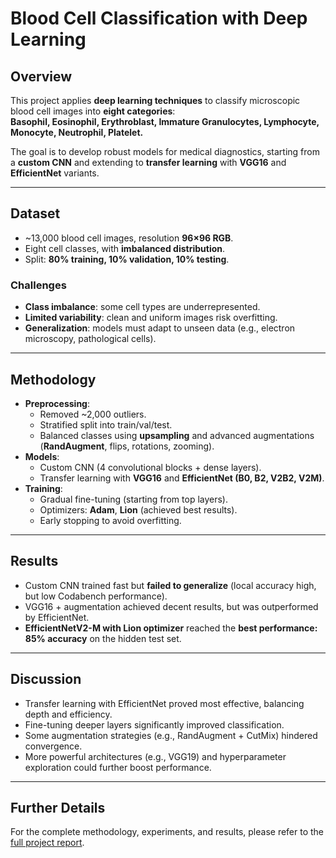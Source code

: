 # Blood Cell Classification with Deep Learning

## Overview
This project applies **deep learning techniques** to classify microscopic blood cell images into **eight categories**:  
**Basophil, Eosinophil, Erythroblast, Immature Granulocytes, Lymphocyte, Monocyte, Neutrophil, Platelet.**

The goal is to develop robust models for medical diagnostics, starting from a **custom CNN** and extending to **transfer learning** with **VGG16** and **EfficientNet** variants.

---

## Dataset
- ~13,000 blood cell images, resolution **96×96 RGB**.  
- Eight cell classes, with **imbalanced distribution**.  
- Split: **80% training, 10% validation, 10% testing**.  

### Challenges
- **Class imbalance**: some cell types are underrepresented.  
- **Limited variability**: clean and uniform images risk overfitting.  
- **Generalization**: models must adapt to unseen data (e.g., electron microscopy, pathological cells).  

---

## Methodology
- **Preprocessing**:  
  - Removed ~2,000 outliers.  
  - Stratified split into train/val/test.  
  - Balanced classes using **upsampling** and advanced augmentations (**RandAugment**, flips, rotations, zooming).  
- **Models**:  
  - Custom CNN (4 convolutional blocks + dense layers).  
  - Transfer learning with **VGG16** and **EfficientNet (B0, B2, V2B2, V2M)**.  
- **Training**:  
  - Gradual fine-tuning (starting from top layers).  
  - Optimizers: **Adam**, **Lion** (achieved best results).  
  - Early stopping to avoid overfitting.  

---

## Results
- Custom CNN trained fast but **failed to generalize** (local accuracy high, but low Codabench performance).  
- VGG16 + augmentation achieved decent results, but was outperformed by EfficientNet.  
- **EfficientNetV2-M with Lion optimizer** reached the **best performance: 85% accuracy** on the hidden test set.  

---

## Discussion
- Transfer learning with EfficientNet proved most effective, balancing depth and efficiency.  
- Fine-tuning deeper layers significantly improved classification.  
- Some augmentation strategies (e.g., RandAugment + CutMix) hindered convergence.  
- More powerful architectures (e.g., VGG19) and hyperparameter exploration could further boost performance.  

---

## Further Details
For the complete methodology, experiments, and results, please refer to the [full project report](https://github.com/annasime1/academic-projects/blob/main/Blood-samples-classification/docs/report.pdf).




